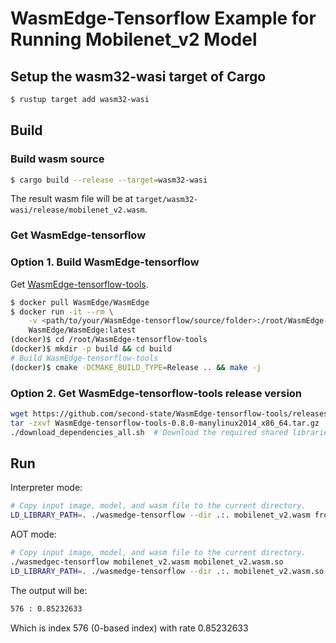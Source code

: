# WasmEdge-Tensorflow Example for Running Mobilenet_v2 Model

## Setup the wasm32-wasi target of Cargo

```bash
$ rustup target add wasm32-wasi
```

## Build

### Build wasm source

```bash
$ cargo build --release --target=wasm32-wasi
```

The result wasm file will be at `target/wasm32-wasi/release/mobilenet_v2.wasm`.

### Get WasmEdge-tensorflow

### Option 1. Build WasmEdge-tensorflow

Get [WasmEdge-tensorflow-tools](https://github.com/second-state/WasmEdge-tensorflow-tools).

```bash
$ docker pull WasmEdge/WasmEdge
$ docker run -it --rm \
    -v <path/to/your/WasmEdge-tensorflow/source/folder>:/root/WasmEdge-tensorflow-tools \
    WasmEdge/WasmEdge:latest
(docker)$ cd /root/WasmEdge-tensorflow-tools
(docker)$ mkdir -p build && cd build
# Build WasmEdge-tensorflow-tools
(docker)$ cmake -DCMAKE_BUILD_TYPE=Release .. && make -j
```

### Option 2. Get WasmEdge-tensorflow-tools release version

```bash
wget https://github.com/second-state/WasmEdge-tensorflow-tools/releases/download/0.8.0/WasmEdge-tensorflow-tools-0.8.0-manylinux2014_x86_64.tar.gz
tar -zxvf WasmEdge-tensorflow-tools-0.8.0-manylinux2014_x86_64.tar.gz
./download_dependencies_all.sh  # Download the required shared libraries and make symbolic links.
```

## Run

Interpreter mode:

```bash
# Copy input image, model, and wasm file to the current directory.
LD_LIBRARY_PATH=. ./wasmedge-tensorflow --dir .:. mobilenet_v2.wasm frozen.pb PurpleGallinule.jpg
```

AOT mode:

```bash
# Copy input image, model, and wasm file to the current directory.
./wasmedgec-tensorflow mobilenet_v2.wasm mobilenet_v2.wasm.so
LD_LIBRARY_PATH=. ./wasmedge-tensorflow --dir .:. mobilenet_v2.wasm.so frozen.pb PurpleGallinule.jpg
```

The output will be:
```bash
576 : 0.85232633
```

Which is index 576 (0-based index) with rate 0.85232633
